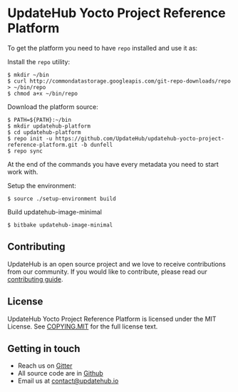 # UpdateHub Yocto Project Reference Platform

To get the platform you need to have `repo` installed and use it as:

Install the `repo` utility:

```shell
$ mkdir ~/bin
$ curl http://commondatastorage.googleapis.com/git-repo-downloads/repo > ~/bin/repo
$ chmod a+x ~/bin/repo
```

Download the platform source:

``` shell
$ PATH=${PATH}:~/bin
$ mkdir updatehub-platform
$ cd updatehub-platform
$ repo init -u https://github.com/UpdateHub/updatehub-yocto-project-reference-platform.git -b dunfell
$ repo sync

```

At the end of the commands you have every metadata you need to start work with.

Setup the environment:

``` shell
$ source ./setup-environment build
```

Build updatehub-image-minimal

``` shell
$ bitbake updatehub-image-minimal
```

## Contributing

UpdateHub is an open source project and we love to receive contributions from our community.
If you would like to contribute, please read our [contributing guide](https://github.com/UpdateHub/updatehub/blob/v1/CONTRIBUTING.md).

## License

UpdateHub Yocto Project Reference Platform is licensed under the MIT License.
See [COPYING.MIT](https://github.com/UpdateHub/updatehub-yocto-project-reference-platform/blob/master/COPYING.MIT) for the full license text.

## Getting in touch

* Reach us on [Gitter](https://gitter.im/UpdateHub/community)
* All source code are in [Github](https://github.com/UpdateHub)
* Email us at [contact@updatehub.io](mailto:contact@updatehub.io)
